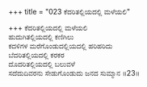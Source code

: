 +++
title = "023 ಕೆದರಿತಲ್ಲಿಯದಲ್ಲಿ ಮಳೆಯಲಿ"

+++
ಕೆದರಿತಲ್ಲಿಯದಲ್ಲಿ ಮಳೆಯಲಿ  
ಹುದುಗಿತಲ್ಲಿಯದಲ್ಲಿ ಕಣಿಗಿಲು  
ಕದಳಿಗಳ ಮರೆಗೊಂಡುದಲ್ಲಿಯದಲ್ಲಿ ಹರಿಹರಿದು   
ಬೆದರಿತಲ್ಲಿಯದಲ್ಲಿ ಕರಕರ  
ದೊದರಿತಲ್ಲಿಯದಲ್ಲಿ ಬಲುವಳೆ  
ಸದೆದುದಿವರನು ಸೇಡುಗೊಂಡುದು ಜನದ ಸುಮ್ಮಾನ      ॥23॥